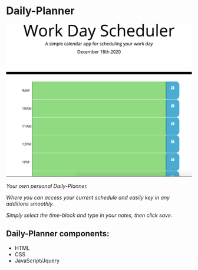 # Daily-Planner
![Daily Planner](images/Daily-Planner.png)

_Your own personal Daily-Planner._

_Where you can access your current schedule and easily key in any additions smoothly._

_Simply select the time-block and type in your notes, then click save._

## Daily-Planner components:
- HTML
- CSS
- JavaScript/Jquery
